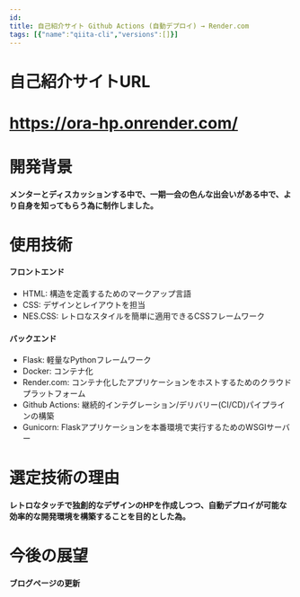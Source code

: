 ```yaml
---
id: 
title: 自己紹介サイト Github Actions (自動デプロイ) → Render.com
tags: [{"name":"qiita-cli","versions":[]}]
---  
```

      
# 自己紹介サイトURL
# https://ora-hp.onrender.com/

# 開発背景
#### メンターとディスカッションする中で、一期一会の色んな出会いがある中で、より自身を知ってもらう為に制作しました。

# 使用技術
#### フロントエンド
- HTML: 構造を定義するためのマークアップ言語
- CSS: デザインとレイアウトを担当
- NES.CSS: レトロなスタイルを簡単に適用できるCSSフレームワーク

#### バックエンド
- Flask: 軽量なPythonフレームワーク
- Docker: コンテナ化
- Render.com: コンテナ化したアプリケーションをホストするためのクラウドプラットフォーム
- Github Actions: 継続的インテグレーション/デリバリー(CI/CD)パイプラインの構築
- Gunicorn: Flaskアプリケーションを本番環境で実行するためのWSGIサーバー

# 選定技術の理由
#### レトロなタッチで独創的なデザインのHPを作成しつつ、自動デプロイが可能な効率的な開発環境を構築することを目的とした為。

# 今後の展望
#### ブログページの更新